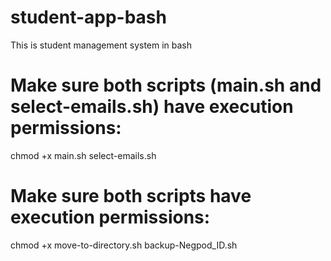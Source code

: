 # student-app-bash

This is student management system in bash

# Make sure both scripts (main.sh and select-emails.sh) have execution permissions:

chmod +x main.sh select-emails.sh

# Make sure both scripts have execution permissions:

chmod +x move-to-directory.sh backup-Negpod_ID.sh
